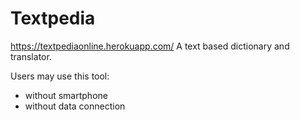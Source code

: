 # Textpedia
<https://textpediaonline.herokuapp.com/>
A text based dictionary and translator. 

Users may use this tool:
* without smartphone
* without data connection
